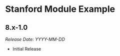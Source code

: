 # Stanford Module Example

8.x-1.0
--------------------------------------------------------------------------------  
_Release Date: YYYY-MM-DD_

- Initial Release
